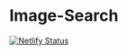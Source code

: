 # Image-Search
[![Netlify Status](https://api.netlify.com/api/v1/badges/b59a1884-f614-465c-9ee6-24ec989adbf7/deploy-status)](https://app.netlify.com/sites/hacookie-image-search/deploys)
